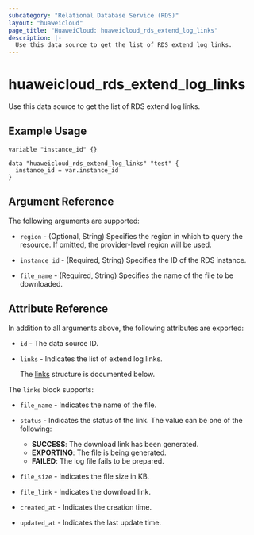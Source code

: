 ```yaml
---
subcategory: "Relational Database Service (RDS)"
layout: "huaweicloud"
page_title: "HuaweiCloud: huaweicloud_rds_extend_log_links"
description: |-
  Use this data source to get the list of RDS extend log links.
---
```


# huaweicloud_rds_extend_log_links

Use this data source to get the list of RDS extend log links.

## Example Usage

```hcl
variable "instance_id" {}

data "huaweicloud_rds_extend_log_links" "test" {
  instance_id = var.instance_id
}
```

## Argument Reference

The following arguments are supported:

* `region` - (Optional, String) Specifies the region in which to query the resource.
  If omitted, the provider-level region will be used.

* `instance_id` - (Required, String) Specifies the ID of the RDS instance.

* `file_name` - (Required, String) Specifies the name of the file to be downloaded.

## Attribute Reference

In addition to all arguments above, the following attributes are exported:

* `id` - The data source ID.

* `links` - Indicates the list of extend log links.

  The [links](#links_struct) structure is documented below.

<a name="links_struct"></a>
The `links` block supports:

* `file_name` - Indicates the name of the file.

* `status` - Indicates the status of the link. The value can be one of the following:
  + **SUCCESS**: The download link has been generated.
  + **EXPORTING**: The file is being generated.
  + **FAILED**: The log file fails to be prepared.

* `file_size` - Indicates the file size in KB.

* `file_link` - Indicates the download link.

* `created_at` - Indicates the creation time.

* `updated_at` - Indicates the last update time.

